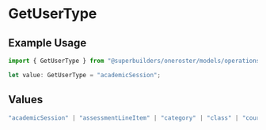 # GetUserType

## Example Usage

```typescript
import { GetUserType } from "@superbuilders/oneroster/models/operations";

let value: GetUserType = "academicSession";
```

## Values

```typescript
"academicSession" | "assessmentLineItem" | "category" | "class" | "course" | "demographics" | "enrollment" | "gradingPeriod" | "lineItem" | "org" | "resource" | "result" | "scoreScale" | "student" | "teacher" | "term" | "user" | "componentResource" | "courseComponent"
```